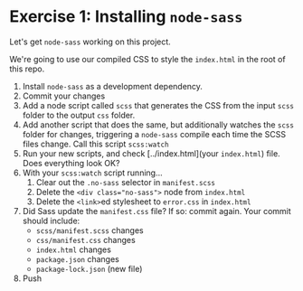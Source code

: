 # Exercise 1: Installing `node-sass`

Let's get `node-sass` working on this project.

We're going to use our compiled CSS to style the `index.html` in the root of this repo.

1. Install `node-sass` as a development dependency.
1. Commit your changes
1. Add a node script called `scss` that generates the CSS from the input `scss` folder to the output `css` folder.
1. Add another script that does the same, but additionally watches the `scss` folder for changes, triggering a `node-sass` compile each time the SCSS files change. Call this script `scss:watch`
1. Run your new scripts, and check [../index.html](your `index.html`) file. Does everything look OK?
1. With your `scss:watch` script running…
   1. Clear out the `.no-sass` selector in `manifest.scss`
   1. Delete the `<div class="no-sass">` node from `index.html`
   1. Delete the `<link>`ed stylesheet to `error.css` in `index.html`
1. Did Sass update the `manifest.css` file? If so: commit again. Your commit should include:
   - `scss/manifest.scss` changes
   - `css/manifest.css` changes
   - `index.html` changes
   - `package.json` changes
   - `package-lock.json` (new file)
1. Push